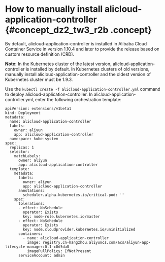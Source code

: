 # How to manually install alicloud-application-controller {#concept_dz2_tw3_r2b .concept}

By default, alicloud-application-controller is installed in Alibaba Cloud Container Service in version 1.10.4 and later to provide the release based on custom resource definition \(CRD\).

**Note:** In the Kubernetes cluster of the latest version, alicloud-application-controller is installed by default. In Kubernetes clusters of old versions, manually install alicloud-application-controller and the oldest version of Kubernetes cluster must be 1.9.3.

Use the `kubectl create -f alicloud-application-controller.yml` command to deploy alicloud-application-controller. In alicloud-application-controller.yml, enter the following orchestration template:

```
apiVersion: extensions/v1beta1
kind: Deployment
metadata:
  name: alicloud-application-controller
  labels:
    owner: aliyun
    app: alicloud-application-controller
  namespace: kube-system
spec:
  replicas: 1
  selector:
    matchLabels:
      owner: aliyun
      app: alicloud-application-controller
  template:
    metadata:
      labels:
        owner: aliyun
        app: alicloud-application-controller
      annotations:
        scheduler.alpha.kubernetes.io/critical-pod: ''
    spec:
      tolerations:
      - effect: NoSchedule
        operator: Exists
        key: node-role.kubernetes.io/master
      - effect: NoSchedule
        operator: Exists
        key: node.cloudprovider.kubernetes.io/uninitialized
      containers:
        - name: alicloud-application-controller
          image: registry.cn-hangzhou.aliyuncs.com/acs/aliyun-app-lifecycle-manager:0.1-c8d5da8
          imagePullPolicy: IfNotPresent
      serviceAccount: admin
```

